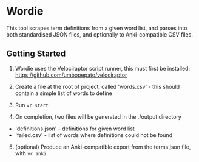 # Wordie
This tool scrapes term definitions from a given word list, and parses into both standardised JSON files, and optionally to Anki-compatible CSV files.

## Getting Started
1. Wordie uses the Velociraptor script runner, this must first be installed:
https://github.com/umbopepato/velociraptor

2. Create a file at the root of project, called 'words.csv' - this should contain a simple list of words to define

3. Run `vr start`

4. On completion, two files will be generated in the ./output directory
  - 'definitions.json' - definitions for given word list
  - 'failed.csv' - list of words where definitions could not be found

5. (optional) Produce an Anki-compatible export from the terms.json file, with `vr anki`